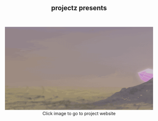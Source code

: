 <center>

## projectz presents
  <br>

[![DCrystal World](https://github.com/RodneyBaker/projectz/blob/main/raece/images/crystalworld.gif)](https://rodneybaker.github.io/projectz/)
  <br>
Click image to go to project website
</center>
<br>


